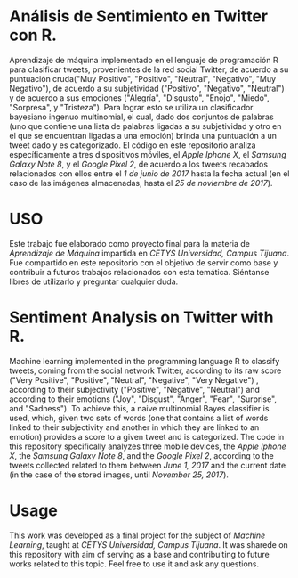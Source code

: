 # Análisis de Sentimiento en Twitter con R.
Aprendizaje de máquina implementado en el lenguaje de programación R para clasificar tweets, provenientes de la red social Twitter, de acuerdo a su puntuación cruda("Muy Positivo", "Positivo", "Neutral", "Negativo", "Muy Negativo"), de acuerdo a su subjetividad ("Positivo", "Negativo", "Neutral") y de acuerdo a sus emociones ("Alegría", "Disgusto", "Enojo", "Miedo", "Sorpresa", y "Tristeza"). Para lograr esto se utiliza un clasificador bayesiano ingenuo multinomial, el cual, dado dos conjuntos de palabras (uno que contiene una lista de palabras ligadas a su subjetividad y otro en el que se encuentran ligadas a una emoción) brinda una puntuación a un tweet dado y es categorizado. El código en este repositorio analiza específicamente a tres dispositivos móviles, el _Apple Iphone X_, el _Samsung Galaxy Note 8_, y el _Google Pixel 2_, de acuerdo a los tweets recabados relacionados con ellos entre el _1 de junio de 2017_ hasta la fecha actual (en el caso de las imágenes almacenadas, hasta el _25 de noviembre de 2017_). 

# USO
Este trabajo fue elaborado como proyecto final para la materia de _Aprendizaje de Máquina_ impartida en _CETYS Universidad, Campus Tijuana_. Fue compartido en este repositorio con el objetivo de servir como base y contribuir a futuros trabajos relacionados con esta temática. Siéntanse libres de utilizarlo y preguntar cualquier duda.

# Sentiment Analysis on Twitter with R.
Machine learning implemented in the programming language R to classify tweets, coming from the social network Twitter, according to its raw score ("Very Positive", "Positive", "Neutral", "Negative", "Very Negative") , according to their subjectivity ("Positive", "Negative", "Neutral") and according to their emotions ("Joy", "Disgust", "Anger", "Fear", "Surprise", and "Sadness"). To achieve this, a naive multinomial Bayes classifier is used, which, given two sets of words (one that contains a list of words linked to their subjectivity and another in which they are linked to an emotion) provides a score to a given tweet and is categorized. The code in this repository specifically analyzes three mobile devices, the _Apple Iphone X_, the _Samsung Galaxy Note 8_, and the _Google Pixel 2_, according to the tweets collected related to them between _June 1, 2017_ and the current date (in the case of the stored images, until _November 25, 2017_).

# Usage
This work was developed as a final project for the subject of _Machine Learning_, taught at _CETYS Universidad, Campus Tijuana_. It was sharede on this repository with aim of serving as a base and contribuiting to future works related to this topic. Feel free to use it and ask any questions.

